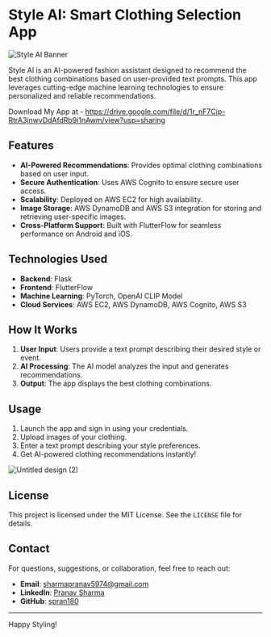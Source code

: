 # Style AI: Smart Clothing Selection App

![Style AI Banner](https://via.placeholder.com/800x200?text=Style+AI+-+Smart+Clothing+Selection+App)

Style AI is an AI-powered fashion assistant designed to recommend the best clothing combinations based on user-provided text prompts. This app leverages cutting-edge machine learning technologies to ensure personalized and reliable recommendations.

Download My App at - https://drive.google.com/file/d/1r_nF7Cip-RtrA3jnwvDdAfdRb9i1nAwm/view?usp=sharing

## Features

- **AI-Powered Recommendations**: Provides optimal clothing combinations based on user input.
- **Secure Authentication**: Uses AWS Cognito to ensure secure user access.
- **Scalability**: Deployed on AWS EC2 for high availability.
- **Image Storage**: AWS DynamoDB and AWS S3 integration for storing and retrieving user-specific images.
- **Cross-Platform Support**: Built with FlutterFlow for seamless performance on Android and iOS.

## Technologies Used

- **Backend**: Flask
- **Frontend**: FlutterFlow
- **Machine Learning**: PyTorch, OpenAI CLIP Model
- **Cloud Services**: AWS EC2, AWS DynamoDB, AWS Cognito, AWS S3

## How It Works

1. **User Input**: Users provide a text prompt describing their desired style or event.
2. **AI Processing**: The AI model analyzes the input and generates recommendations.
3. **Output**: The app displays the best clothing combinations.

## Usage

1. Launch the app and sign in using your credentials.
2. Upload images of your clothing.
3. Enter a text prompt describing your style preferences.
4. Get AI-powered clothing recommendations instantly!

![Untitled design (2)](https://github.com/user-attachments/assets/cf7239f3-7e7d-41c2-ad21-c7667ca975ad)


## License

This project is licensed under the MIT License. See the `LICENSE` file for details.

## Contact

For questions, suggestions, or collaboration, feel free to reach out:

- **Email**: [sharmapranav5974@gmail.com](mailto:sharmapranav5974@gmail.com)
- **LinkedIn**: [Pranav Sharma](https://www.linkedin.com/in/pranav-sharma-ps03/)
- **GitHub**: [spran180](https://github.com/spran180)

---

Happy Styling!
